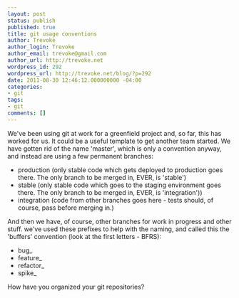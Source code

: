```yaml
---
layout: post
status: publish
published: true
title: git usage conventions
author: Trevoke
author_login: Trevoke
author_email: trevoke@gmail.com
author_url: http://trevoke.net
wordpress_id: 292
wordpress_url: http://trevoke.net/blog/?p=292
date: 2011-08-30 12:46:12.000000000 -04:00
categories:
- git
tags:
- git
comments: []
---
```

We've been using git at work for a greenfield project and, so far, this has worked for us. It could be a useful template to get another team started.
We have gotten rid of the name 'master', which is only a convention anyway, and instead are using a few permanent branches:
<ul>
	<li>production (only stable code which gets deployed to production goes there. The only branch to be merged in, EVER, is 'stable')</li>
	<li>stable (only stable code which goes to the staging environment goes there. The only branch to be merged in, EVER, is 'integration'))</li>
	<li>integration (code from other branches goes here - tests should, of course, pass before merging in.)</li>
</ul>
And then we have, of course, other branches for work in progress and other stuff. we've used these prefixes to help with the naming, and called this the 'buffers' convention (look at the first letters - BFRS):
<ul>
	<li>bug_</li>
	<li>feature_</li>
	<li>refactor_</li>
	<li>spike_</li>
</ul>
<div>How have you organized your git repositories?</div>
